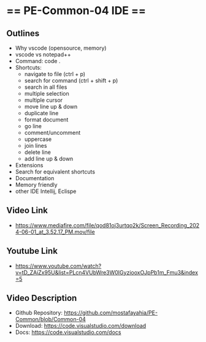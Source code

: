 # == PE-Common-04 IDE ==
## Outlines
- Why vscode (opensource, memory)
- vscode vs notepad++
- Command: code .
- Shortcuts:
  - navigate to file (ctrl + p)
  - search for command (ctrl + shift + p)
  - search in all files
  - multiple selection
  - multiple cursor
  - move line up & down
  - duplicate line
  - format document
  - go line
  - comment/uncomment
  - uppercase
  - join lines
  - delete line
  - add line up & down
- Extensions
- Search for equivalent shortcuts
- Documentation
- Memory friendly
- other IDE Intellij, Eclispe

## Video Link
- https://www.mediafire.com/file/qod81oj3urtqo2k/Screen_Recording_2024-06-01_at_3.52.17_PM.mov/file

## Youtube Link
- https://www.youtube.com/watch?v=tD_ZAiZx95U&list=PLcn4VUbWre3W0IGyziooxOJpPb1m_Fmu3&index=5

## Video Description
- Github Repository: https://github.com/mostafayahia/PE-Common/blob/Common-04
- Download: https://code.visualstudio.com/download
- Docs: https://code.visualstudio.com/docs
